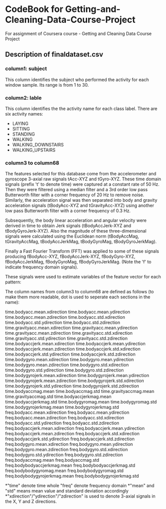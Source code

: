 # CodeBook for Getting-and-Cleaning-Data-Course-Project
For assignment of Coursera course - Getting and Cleaning Data Course Project

## Description of finaldataset.csv

### column1: subject
This column identifies the subject who performed the activity for each window sample. Its range is from 1 to 30. 

### column2: lable
This column identifies the the activity name for each class label. There are six activity names:
* LAYING
* SITTING
* STANDING
* WALKING
* WALKING_DOWNSTAIRS
* WALKING_UPSTAIRS

### column3 to column68
The features selected for this database come from the accelerometer and gyroscope 3-axial raw signals tAcc-XYZ and tGyro-XYZ. These time domain signals (prefix 't' to denote time) were captured at a constant rate of 50 Hz. Then they were filtered using a median filter and a 3rd order low pass Butterworth filter with a corner frequency of 20 Hz to remove noise. Similarly, the acceleration signal was then separated into body and gravity acceleration signals (tBodyAcc-XYZ and tGravityAcc-XYZ) using another low pass Butterworth filter with a corner frequency of 0.3 Hz. 

Subsequently, the body linear acceleration and angular velocity were derived in time to obtain Jerk signals (tBodyAccJerk-XYZ and tBodyGyroJerk-XYZ). Also the magnitude of these three-dimensional signals were calculated using the Euclidean norm (tBodyAccMag, tGravityAccMag, tBodyAccJerkMag, tBodyGyroMag, tBodyGyroJerkMag). 

Finally a Fast Fourier Transform (FFT) was applied to some of these signals producing fBodyAcc-XYZ, fBodyAccJerk-XYZ, fBodyGyro-XYZ, fBodyAccJerkMag, fBodyGyroMag, fBodyGyroJerkMag. (Note the 'f' to indicate frequency domain signals). 

These signals were used to estimate variables of the feature vector for each pattern:  

The column names from column3 to column68 are defined as follows (to make them more readable, dot is used to seperate each sections in the name):

time.bodyacc.mean.xdirection
time.bodyacc.mean.ydirection
time.bodyacc.mean.zdirection
time.bodyacc.std.xdirection
time.bodyacc.std.ydirection
time.bodyacc.std.zdirection
time.gravityacc.mean.xdirection
time.gravityacc.mean.ydirection
time.gravityacc.mean.zdirection
time.gravityacc.std.xdirection
time.gravityacc.std.ydirection
time.gravityacc.std.zdirection
time.bodyaccjerk.mean.xdirection
time.bodyaccjerk.mean.ydirection
time.bodyaccjerk.mean.zdirection
time.bodyaccjerk.std.xdirection
time.bodyaccjerk.std.ydirection
time.bodyaccjerk.std.zdirection
time.bodygyro.mean.xdirection
time.bodygyro.mean.ydirection
time.bodygyro.mean.zdirection
time.bodygyro.std.xdirection
time.bodygyro.std.ydirection
time.bodygyro.std.zdirection
time.bodygyrojerk.mean.xdirection
time.bodygyrojerk.mean.ydirection
time.bodygyrojerk.mean.zdirection
time.bodygyrojerk.std.xdirection
time.bodygyrojerk.std.ydirection
time.bodygyrojerk.std.zdirection
time.bodyaccmag.mean
time.bodyaccmag.std
time.gravityaccmag.mean
time.gravityaccmag.std
time.bodyaccjerkmag.mean
time.bodyaccjerkmag.std
time.bodygyromag.mean
time.bodygyromag.std
time.bodygyrojerkmag.mean
time.bodygyrojerkmag.std
freq.bodyacc.mean.xdirection
freq.bodyacc.mean.ydirection
freq.bodyacc.mean.zdirection
freq.bodyacc.std.xdirection
freq.bodyacc.std.ydirection
freq.bodyacc.std.zdirection
freq.bodyaccjerk.mean.xdirection
freq.bodyaccjerk.mean.ydirection
freq.bodyaccjerk.mean.zdirection
freq.bodyaccjerk.std.xdirection
freq.bodyaccjerk.std.ydirection
freq.bodyaccjerk.std.zdirection
freq.bodygyro.mean.xdirection
freq.bodygyro.mean.ydirection
freq.bodygyro.mean.zdirection
freq.bodygyro.std.xdirection
freq.bodygyro.std.ydirection
freq.bodygyro.std.zdirection
freq.bodyaccmag.mean
freq.bodyaccmag.std
freq.bodybodyaccjerkmag.mean
freq.bodybodyaccjerkmag.std
freq.bodybodygyromag.mean
freq.bodybodygyromag.std
freq.bodybodygyrojerkmag.mean
freq.bodybodygyrojerkmag.std

*"time" denote time whole "freq" denote frequency domain
*"mean" and "std" means mean value and standard deviation accordingly
*"xdirection"/"ydirection"/"zdirection" is used to denote 3-axial signals in the X, Y and Z directions.





